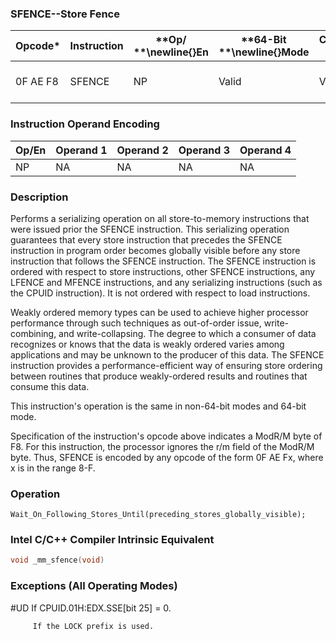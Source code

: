 ### SFENCE--Store Fence


|**Opcode***|**Instruction**|**Op/ **\newline{}**En**|**64-Bit **\newline{}**Mode**|**Compat/**\newline{}**Leg Mode**|**Description**|
|-----------|---------------|------------------------|-----------------------------|---------------------------------|---------------|
|0F AE F8|SFENCE|NP|Valid|Valid|Serializes store operations.|
### Instruction Operand Encoding


|Op/En|Operand 1|Operand 2|Operand 3|Operand 4|
|-----|---------|---------|---------|---------|
|NP|NA|NA|NA|NA|
### Description


Performs a serializing operation on all store-to-memory instructions that were issued prior the SFENCE instruction. This serializing operation guarantees that every store instruction that precedes the SFENCE instruction in program order becomes globally visible before any store instruction that follows the SFENCE instruction. The SFENCE instruction is ordered with respect to store instructions, other SFENCE instructions, any LFENCE and MFENCE instructions, and any serializing instructions (such as the CPUID instruction). It is not ordered with respect to load instructions. 

Weakly ordered memory types can be used to achieve higher processor performance through such techniques as out-of-order issue, write-combining, and write-collapsing. The degree to which a consumer of data recognizes or knows that the data is weakly ordered varies among applications and may be unknown to the producer of this data. The SFENCE instruction provides a performance-efficient way of ensuring store ordering between routines that produce weakly-ordered results and routines that consume this data.

This instruction's operation is the same in non-64-bit modes and 64-bit mode.

Specification of the instruction's opcode above indicates a ModR/M byte of F8. For this instruction, the processor ignores the r/m field of the ModR/M byte. Thus, SFENCE is encoded by any opcode of the form 0F AE Fx, where x is in the range 8-F.


### Operation

```info-verb
Wait_On_Following_Stores_Until(preceding_stores_globally_visible);
```

### Intel C/C++ Compiler Intrinsic Equivalent

```cpp
void _mm_sfence(void)
```
### Exceptions (All Operating Modes)


#UD  If CPUID.01H:EDX.SSE[bit 25] = 0.

         If the LOCK prefix is used.

